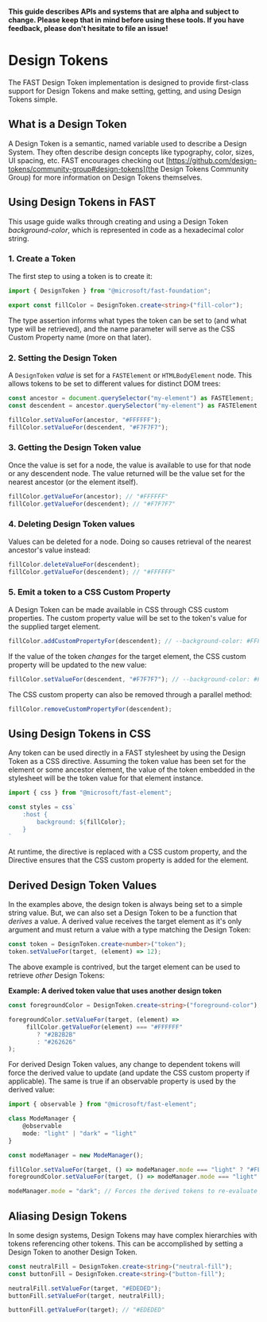 **This guide describes APIs and systems that are alpha and subject to change. Please keep that in mind before using these tools. If you have feedback, please don't hesitate to file an issue!**

# Design Tokens
The FAST Design Token implementation is designed to provide first-class support for Design Tokens and make setting, getting, and using Design Tokens simple.

## What is a Design Token
A Design Token is a semantic, named variable used to describe a Design System. They often describe design concepts like typography, color, sizes, UI spacing, etc. FAST encourages checking out [https://github.com/design-tokens/community-group#design-tokens](the Design Tokens Community Group) for more information on Design Tokens themselves.

## Using Design Tokens in FAST
This usage guide walks through creating and using a Design Token *background-color*, which is represented in code as a hexadecimal color string.

### 1. Create a Token
The first step to using a token is to create it:

```ts
import { DesignToken } from "@microsoft/fast-foundation";

export const fillColor = DesignToken.create<string>("fill-color");
```

The type assertion informs what types the token can be set to (and what type will be retrieved), and the name parameter will serve as the CSS Custom Property name (more on that later).

### 2. Setting the Design Token
A `DesignToken` *value* is set for a `FASTElement` or `HTMLBodyElement` node. This allows tokens to be set to different values for distinct DOM trees:

```ts
const ancestor = document.querySelector("my-element") as FASTElement;
const descendent = ancestor.querySelector("my-element") as FASTElement;

fillColor.setValueFor(ancestor, "#FFFFFF");
fillColor.setValueFor(descendent, "#F7F7F7");
 ```

### 3. Getting the Design Token value
Once the value is set for a node, the value is available to use for that node or any descendent node. The value returned will be the value set for the nearest ancestor (or the element itself).

```ts
fillColor.getValueFor(ancestor); // "#FFFFFF"
fillColor.getValueFor(descendent); // "#F7F7F7"
```

### 4. Deleting Design Token values
Values can be deleted for a node. Doing so causes retrieval of the nearest ancestor's value instead:

```ts
fillColor.deleteValueFor(descendent);
fillColor.getValueFor(descendent); // "#FFFFFF"
```

### 5. Emit a token to a CSS Custom Property
A Design Token can be made available in CSS through CSS custom properties. The custom property value will be set to the token's value for the supplied target element.

```ts
fillColor.addCustomPropertyFor(descendent); // --background-color: #FFFFFF;
```

If the value of the token *changes* for the target element, the CSS custom property will be updated to the new value:

```ts
fillColor.setValueFor(descendent, "#F7F7F7"); // --background-color: #F7F7F7;
```

The CSS custom property can also be removed through a parallel method:

```ts
fillColor.removeCustomPropertyFor(descendent);
```

## Using Design Tokens in CSS
Any token can be used directly in a FAST stylesheet by using the Design Token as a CSS directive. Assuming the token value has been set for the element or some ancestor element, the value of the token embedded in the stylesheet will be the token value for that element instance.

```ts
import { css } from "@microsoft/fast-element";

const styles = css`
    :host {
        background: ${fillColor};
    }
`
```

At runtime, the directive is replaced with a CSS custom property, and the Directive ensures that the CSS custom property is added for the element.

## Derived Design Token Values
In the examples above, the design token is always being set to a simple string value. But, we can also set a Design Token to be a function that *derives* a value. A derived value receives the target element as it's only argument and must return a value with a type matching the Design Token:

```ts
const token = DesignToken.create<number>("token");
token.setValueFor(target, (element) => 12);
```

The above example is contrived, but the target element can be used to retrieve *other* Design Tokens:

**Example: A derived token value that uses another design token**
```ts
const foregroundColor = DesignToken.create<string>("foreground-color");

foregroundColor.setValueFor(target, (element) => 
     fillColor.getValueFor(element) === "#FFFFFF"
        ? "#2B2B2B" 
        : "#262626"
);
```

For derived Design Token values, any change to dependent tokens will force the derived value to update (and update the CSS custom property if applicable). The same is true if an observable property is used by the derived value:

```ts
import { observable } from "@microsoft/fast-element";

class ModeManager {
    @observable
    mode: "light" | "dark" = "light"
}

const modeManager = new ModeManager();

fillColor.setValueFor(target, () => modeManager.mode === "light" ? "#FFFFFF" : "#242424");
foregroundColor.setValueFor(target, () => modeManager.mode === "light" ? "#2B2B2B" : "#F5F5F5");

modeManager.mode = "dark"; // Forces the derived tokens to re-evaluate and CSS custom properties to update if applicable
```


## Aliasing Design Tokens
In some design systems, Design Tokens may have complex hierarchies with tokens referencing other tokens. This can be accomplished by setting a Design Token to another Design Token.

```ts
const neutralFill = DesignToken.create<string>("neutral-fill");
const buttonFill = DesignToken.create<string>("button-fill");

neutralFill.setValueFor(target, "#EDEDED");
buttonFill.setValueFor(target, neutralFill);

buttonFill.getValueFor(target); // "#EDEDED"
```